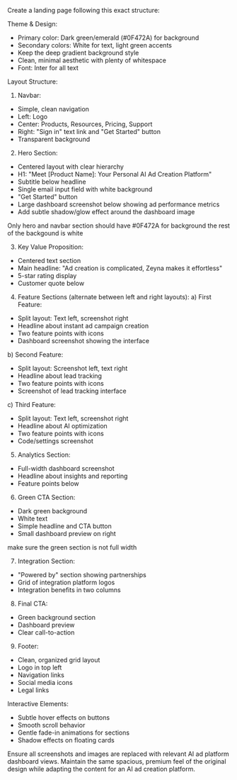 Create a landing page following this exact structure:

Theme & Design:
- Primary color: Dark green/emerald (#0F472A) for background
- Secondary colors: White for text, light green accents
- Keep the deep gradient background style
- Clean, minimal aesthetic with plenty of whitespace
- Font: Inter for all text

Layout Structure:

1. Navbar:
- Simple, clean navigation
- Left: Logo
- Center: Products, Resources, Pricing, Support
- Right: "Sign in" text link and "Get Started" button
- Transparent background

2. Hero Section:
- Centered layout with clear hierarchy
- H1: "Meet [Product Name]: Your Personal AI Ad Creation Platform"
- Subtitle below headline
- Single email input field with white background
- "Get Started" button
- Large dashboard screenshot below showing ad performance metrics
- Add subtle shadow/glow effect around the dashboard image

Only hero and navbar section should have #0F472A for background the rest of the backgound is white


3. Key Value Proposition:
- Centered text section
- Main headline: "Ad creation is complicated, Zeyna makes it effortless"
- 5-star rating display
- Customer quote below

4. Feature Sections (alternate between left and right layouts):
a) First Feature:
- Split layout: Text left, screenshot right
- Headline about instant ad campaign creation
- Two feature points with icons
- Dashboard screenshot showing the interface

b) Second Feature:
- Split layout: Screenshot left, text right
- Headline about lead tracking
- Two feature points with icons
- Screenshot of lead tracking interface

c) Third Feature:
- Split layout: Text left, screenshot right
- Headline about AI optimization
- Two feature points with icons
- Code/settings screenshot

5. Analytics Section:
- Full-width dashboard screenshot
- Headline about insights and reporting
- Feature points below

6. Green CTA Section:
- Dark green background
- White text
- Simple headline and CTA button
- Small dashboard preview on right

make sure the green section is not full width

7. Integration Section:
- "Powered by" section showing partnerships
- Grid of integration platform logos
- Integration benefits in two columns

8. Final CTA:
- Green background section
- Dashboard preview
- Clear call-to-action

9. Footer:
- Clean, organized grid layout
- Logo in top left
- Navigation links
- Social media icons
- Legal links

Interactive Elements:
- Subtle hover effects on buttons
- Smooth scroll behavior
- Gentle fade-in animations for sections
- Shadow effects on floating cards

Ensure all screenshots and images are replaced with relevant AI ad platform dashboard views. Maintain the same spacious, premium feel of the original design while adapting the content for an AI ad creation platform.

